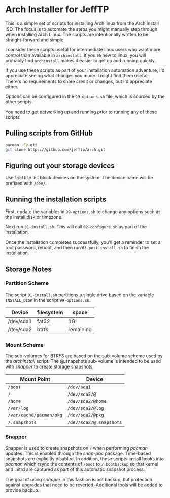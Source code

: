 # Arch Installer for JeffTP

This is a simple set of scripts for installing Arch linux from the Arch Install ISO. The focus is to automate the steps you might manually step through when installing Arch Linux. The scripts are intentionally written to be straight-forward and simple.

I consider these scripts useful for intermediate linux users who want more control than available in `archinstall`. If you're new to linux, you will probably find `archinstall` makes it easier to get up and running quickly.

If you use these scripts as part of your installation automation adventure, I'd appreciate seeing what changes you made. I might find them useful! There's no requirements to share credit or changes, but I'd appreciate either.

Options can be configured in the `99-options.sh` file, which is sourced by the other scripts.

You need to get networking up and running prior to running any of these scripts.

## Pulling scripts from GitHub

```sh
pacman -Sy git
git clone https://github.com/jefftp/arch.git
```

## Figuring out your storage devices

Use `lsblk` to list block devices on the system. The device name will be prefixed with `/dev/`.

## Running the installation scripts

First, update the variables in `99-options.sh` to change any options such as the install disk or timezone.

Next run `01-install.sh`. This will call `02-configure.sh` as part of the installation.

Once the installation completes successfully, you'll get a reminder to set a root password, reboot, and then run `03-post-install.sh` to finish the installation.

## Storage Notes

### Partition Scheme

The script `01-install.sh` partitions a single drive based on the variable `INSTALL_DISK` in the script `99-options.sh`.

| Device    | filesystem | space     |
| --------- | ---------- | --------- |
| /dev/sda1 | fat32      | 1G        |
| /dev/sda2 | btrfs      | remaining |

### Mount Scheme

The sub-volumes for BTRFS are based on the sub-volume scheme used by the *archinstall* script. The @.snapshots sub-volume is intended to be used with *snapper* to create storage snapshots.

| Mount Point             | Device                  |
| ----------------------- | ----------------------- |
| `/boot`                 | `/dev/sda1`             |
| `/`                     | `/dev/sda2/@`           |
| `/home`                 | `/dev/sda2/@home`       |
| `/var/log`              | `/dev/sda2/@log`        |
| `/var/cache/pacman/pkg` | `/dev/sda2/@pkg`        |
| `/.snapshots`           | `/dev/sda2/@.snapshots` |

### Snapper

Snapper is used to create snapshots on `/` when performing *pacman* updates. This is enabled through the *snap-pac* package. Time-based snapshots are explicitly disabled. In addition, these scripts install hooks into *pacman* which rsync the contents of `/boot` to `/.bootbackup` so that kernel and initrd are captured as part of this automatic snapshot process.

The goal of using *snapper* in this fashion is not backup, but protection against upgrades that need to be reverted. Additional tools will be added to provide backup.
